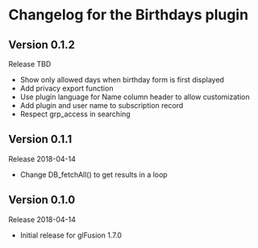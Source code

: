 # Changelog for the Birthdays plugin

## Version 0.1.2
Release TBD
- Show only allowed days when birthday form is first displayed
- Add privacy export function
- Use plugin language for Name column header to allow customization
- Add plugin and user name to subscription record
- Respect grp_access in searching

## Version 0.1.1
Release 2018-04-14
- Change DB_fetchAll() to get results in a loop

## Version 0.1.0
Release 2018-04-14
- Initial release for glFusion 1.7.0
